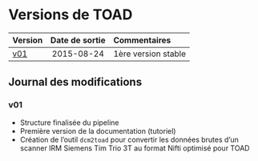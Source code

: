 # Versions de TOAD

| Version                  | Date de sortie  | Commentaires                    |
| :----------------------- | :-------------: | :------------------------------ |
| [v01](versions.md###v01) | 2015-08-24      | 1ère version stable             |


## Journal des modifications

### v01

- Structure finalisée du pipeline
- Première version de la documentation (tutoriel)
- Création de l’outil `dcm2toad` pour convertir les données brutes d’un scanner IRM Siemens Tim Trio 3T au format Nifti optimisé pour TOAD
